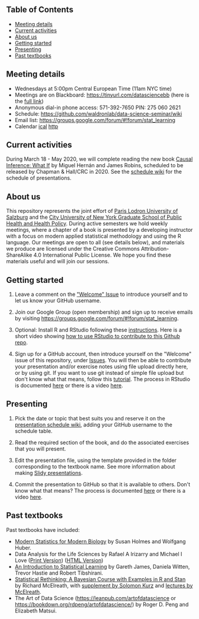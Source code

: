 ## Table of Contents

- [Meeting details](#meeting-details)
- [Current activities](#current-activities)
- [About us](#about-us)
- [Getting started](#getting-started)
- [Presenting](#presenting)
- [Past textbooks](#past-textbooks)

## Meeting details

* Wednesdays at 5:00pm Central European Time (11am NYC time)
* Meetings are on Blackboard: https://tinyurl.com/datasciencebb (here is the [full link](https://us.bbcollab.com/collab/ui/session/guest/d3d0f258a0154bc885fd22cb7ae8a86f))
* Anonymous dial-in phone access: 571-392-7650 PIN: 275 060 2621
* Schedule: https://github.com/waldronlab/data-science-seminar/wiki
* Email list: https://groups.google.com/forum/#!forum/stat_learning
* Calendar [ical](https://calendar.google.com/calendar/ical/094jn99q1meuq01gmtn7ipo0ts%40group.calendar.google.com/public/basic.ics) [http](https://calendar.google.com/calendar/embed?src=094jn99q1meuq01gmtn7ipo0ts%40group.calendar.google.com&ctz=America%2FNew_York)

## Current activities

During March 18 - May 2020, we will complete reading the new book [Causal Inference: What If] by Miguel Hernán and James Robins, scheduled to be released by Chapman & Hall/CRC in 2020. See the [schedule
wiki](https://github.com/waldronlab/data-science-seminar/wiki) for the schedule of presentations.

## About us

This repository represents the joint effort of [Paris Lodron University
of Salzburg](https://www.uni-salzburg.at/index.php?id=52) and the
[City University of New York Graduate School of Public Health and
Health Policy](http://sph.cuny.edu/). During active semesters we hold
weekly meetings, where a chapter of a book is presented by a
developing instructor with a focus on modern applied statistical
methodology and using the R language. Our meetings are open to all
(see details below), and materials we produce are licensed under the Creative
Commons Attribution-ShareAlike 4.0 International Public License. We
hope you find these materials useful and will join our sessions.

## Getting started

1. Leave a comment on the ["Welcome" Issue](https://github.com/waldronlab/data-science-seminar/issues/9) to introduce yourself and to
let us know your GitHub username.

2. Join our Google Group (open membership) and sign up to receive
emails by visiting
https://groups.google.com/forum/#!forum/stat_learning.

3. Optional: Install R and RStudio following
these
[instructions](https://www.ics.uci.edu/~jutts/110/InstallingRandRStudio.pdf). Here
is a short video showing [how to use RStudio to contribute to this
Github repo](http://youtu.be/uHYcDQDbMY8).

4. Sign up for a GitHub account, then introduce yourself on the "Welcome" issue of this repository, under [Issues](https://github.com/waldronlab/data-science-seminar/issues).  You will then be able to contribute your presentation and/or exercise notes using file upload directly here, or by using git. If you want to use git instead of simple file upload but don't know what that means, follow this
[tutorial](https://try.github.io/levels/1/challenges/1). The process
in RStudio is documented
[here](https://support.rstudio.com/hc/en-us/articles/200532077-Version-Control-with-Git-and-SVN)
or there is a video
[here](https://www.rstudio.com/resources/webinars/rstudio-essentials-webinar-series-managing-part-2/).



## Presenting

1. Pick the date or topic that best suits you and reserve it on the
[presentation schedule
wiki](https://github.com/waldronlab/data-science-seminar/wiki), adding
your GitHub username to the schedule table.

2. Read the required section of the book, and do the associated
exercises that you will present.

3. Edit the presentation file, using the template provided in the folder corresponding to the textbook name. See more information about making [Slidy presentations](https://bookdown.org/yihui/rmarkdown/slidy-presentation.html). 

4. Commit the presentation to GitHub so that it is
available to others. Don't know what that means? The process is
documented
[here](https://support.rstudio.com/hc/en-us/articles/200532077-Version-Control-with-Git-and-SVN)
or there is a video
[here](https://www.rstudio.com/resources/webinars/rstudio-essentials-webinar-series-managing-part-2/).

## Past textbooks

Past textbooks have included:

* [Modern Statistics for Modern Biology](http://web.stanford.edu/class/bios221/book/) by Susan Holmes and Wolfgang Huber. 
* Data Analysis for the Life Sciences by Rafael A Irizarry and Michael I Love ([Print Version](https://leanpub.com/dataanalysisforthelifesciences/)) ([HTML Version](http://genomicsclass.github.io/book/))
* [An Introduction to Statistical Learning](https://www-bcf.usc.edu/~gareth/ISL/) by Gareth James, Daniela Witten, Trevor Hastie and Robert Tibshirani.
* [Statistical Rethinking: A Bayesian Course with Examples in R and Stan](https://xcelab.net/rm/statistical-rethinking/) by Richard McElreath, with [supplement by Solomon Kurz](https://bookdown.org/connect/#/apps/1850/access) and [lectures by McElreath](https://www.youtube.com/channel/UCNJK6_DZvcMqNSzQdEkzvzA/playlists).
* The Art of Data Science (https://leanpub.com/artofdatascience or https://bookdown.org/rdpeng/artofdatascience/) by Roger D. Peng and Elizabeth Matsui.

[Causal Inference: What If]: https://www.hsph.harvard.edu/miguel-hernan/causal-inference-book/
